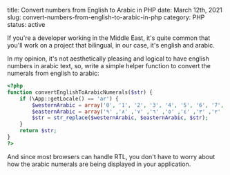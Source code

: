title: Convert numbers from English to Arabic in PHP
date: March 12th, 2021
slug: convert-numbers-from-english-to-arabic-in-php
category: PHP
status: active

If you're a developer working in the Middle East, it's quite common that you'll work on a project that bilingual, in our case, it's english and arabic.

In my opinion, it's not aesthetically pleasing and logical to have english numbers in arabic text, so, write a simple helper function to convert the numerals from english to arabic:

```php
<?php
function convertEnglishToArabicNumerals($str) {
    if (\App::getLocale() == 'ar') {
        $westernArabic = array('0', '1', '2', '3', '4', '5', '6', '7', '8', '9');
        $easternArabic = array('٠', '١', '٢', '٣', '٤', '٥', '٦', '٧', '٨', '٩');
        $str = str_replace($westernArabic, $easternArabic, $str);
    }
    return $str;
}
?>
```

And since most browsers can handle RTL, you don't have to worry about how the arabic numerals are being displayed in your application.
